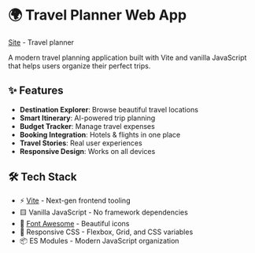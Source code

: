 # 🌍 Travel Planner Web App

[Site](https://travel-planner-wdd330.netlify.app/) - Travel planner

A modern travel planning application built with Vite and vanilla JavaScript that helps users organize their perfect trips.

## ✨ Features

- **Destination Explorer**: Browse beautiful travel locations
- **Smart Itinerary**: AI-powered trip planning
- **Budget Tracker**: Manage travel expenses
- **Booking Integration**: Hotels & flights in one place
- **Travel Stories**: Real user experiences
- **Responsive Design**: Works on all devices

## 🛠️ Tech Stack

- ⚡ [Vite](https://vitejs.dev/) - Next-gen frontend tooling
- 🟨 Vanilla JavaScript - No framework dependencies
- 🎨 [Font Awesome](https://fontawesome.com) - Beautiful icons
- 📱 Responsive CSS - Flexbox, Grid, and CSS variables
- 📦 ES Modules - Modern JavaScript organization

